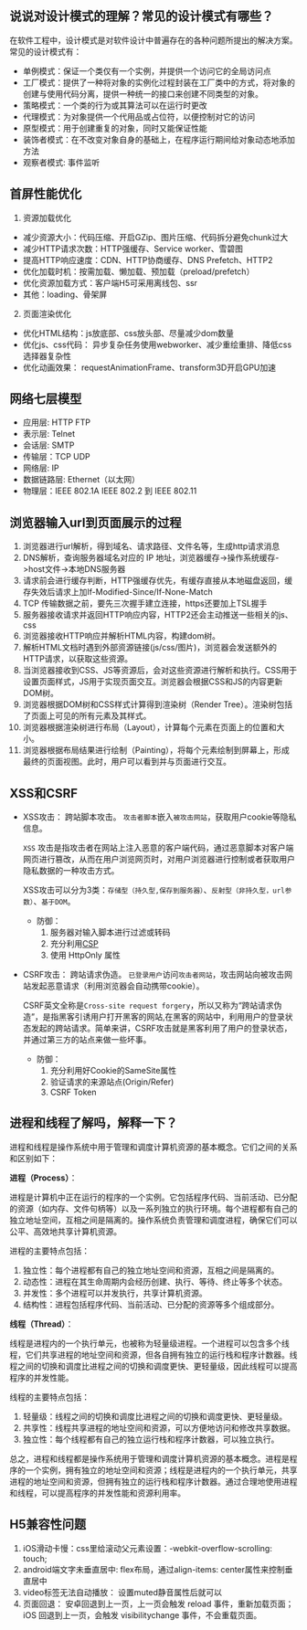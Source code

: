 
## 说说对设计模式的理解？常见的设计模式有哪些？
在软件工程中，设计模式是对软件设计中普遍存在的各种问题所提出的解决方案。
常见的设计模式有：
- 单例模式：保证一个类仅有一个实例，并提供一个访问它的全局访问点
- 工厂模式：提供了一种将对象的实例化过程封装在工厂类中的方式，将对象的创建与使用代码分离，提供一种统一的接口来创建不同类型的对象。
- 策略模式：一个类的行为或其算法可以在运行时更改
- 代理模式：为对象提供一个代用品或占位符，以便控制对它的访问
- 原型模式：用于创建重复的对象，同时又能保证性能
- 装饰者模式：在不改变对象自身的基础上，在程序运行期间给对象动态地添加方法
- 观察者模式: 事件监听

## 首屏性能优化
1. 资源加载优化
  - 减少资源大小：代码压缩、开启GZip、图片压缩、代码拆分避免chunk过大
  - 减少HTTP请求次数：HTTP强缓存、Service worker、雪碧图
  - 提高HTTP响应速度：CDN、HTTP协商缓存、DNS Prefetch、HTTP2
  - 优化加载时机：按需加载、懒加载、预加载（preload/prefetch）
  - 优化资源加载方式：客户端H5可采用离线包、ssr
  - 其他：loading、骨架屏
2. 页面渲染优化
  - 优化HTML结构：js放底部、css放头部、尽量减少dom数量
  - 优化js、css代码： 异步复杂任务使用webworker、减少重绘重排、降低css选择器复杂性
  - 优化动画效果： requestAnimationFrame、transform3D开启GPU加速

## 网络七层模型
- 应用层: HTTP FTP
- 表示层: Telnet
- 会话层: SMTP
- 传输层：TCP UDP
- 网络层: IP
- 数据链路层: Ethernet（以太网）
- 物理层：IEEE 802.1A IEEE 802.2 到 IEEE 802.11


## 浏览器输入url到页面展示的过程
1. 浏览器进行url解析，得到域名、请求路径、文件名等，生成http请求消息
2. DNS解析，查询服务器域名对应的 IP 地址，浏览器缓存->操作系统缓存->host文件->本地DNS服务器
3. 请求前会进行缓存判断，HTTP强缓存优先，有缓存直接从本地磁盘返回，缓存失效后请求上加If-Modified-Since/If-None-Match
4. TCP 传输数据之前，要先三次握手建立连接，https还要加上TSL握手
5. 服务器接收请求并返回HTTP响应内容，HTTP2还会主动推送一些相关的js、css
6. 浏览器接收HTTP响应并解析HTML内容，构建dom树。
7. 解析HTML文档时遇到外部资源链接(js/css/图片)，浏览器会发送额外的HTTP请求，以获取这些资源。
8. 当浏览器接收到CSS、JS等资源后，会对这些资源进行解析和执行。CSS用于设置页面样式，JS用于实现页面交互。浏览器会根据CSS和JS的内容更新DOM树。
9. 浏览器根据DOM树和CSS样式计算得到渲染树（Render Tree）。渲染树包括了页面上可见的所有元素及其样式。
10. 浏览器根据渲染树进行布局（Layout），计算每个元素在页面上的位置和大小。
11. 浏览器根据布局结果进行绘制（Painting），将每个元素绘制到屏幕上，形成最终的页面视图。此时，用户可以看到并与页面进行交互。

## XSS和CSRF
- XSS攻击： 跨站脚本攻击。
  `攻击者脚本`嵌入`被攻击网站`，获取用户cookie等隐私信息。

  `XSS` 攻击是指攻击者在网站上注入恶意的客户端代码，通过恶意脚本对客户端网页进行篡改，从而在用户浏览网页时，对用户浏览器进行控制或者获取用户隐私数据的一种攻击方式。

  XSS攻击可以分为3类：`存储型（持久型,保存到服务器）`、`反射型（非持久型，url参数）`、`基于DOM`。

  - 防御：
    1. 服务器对输入脚本进行过滤或转码
    2. 充分利用[CSP](https://developer.mozilla.org/zh-CN/docs/Web/HTTP/CSP)
    3. 使用 HttpOnly 属性

- CSRF攻击： 跨站请求伪造。
  `已登录用户`访问`攻击者网站`，攻击网站向被攻击网站发起恶意请求（利用浏览器会自动携带cookie）。

  CSRF英文全称是`Cross-site request forgery`，所以又称为“跨站请求伪造”，是指黑客引诱用户打开黑客的网站,在黑客的网站中，利用用户的登录状态发起的跨站请求。简单来讲，CSRF攻击就是黑客利用了用户的登录状态，并通过第三方的站点来做一些坏事。
  - 防御：
    1. 充分利用好Cookie的SameSite属性
    2. 验证请求的来源站点(Origin/Refer)
    3. CSRF Token

## 进程和线程了解吗，解释一下？
进程和线程是操作系统中用于管理和调度计算机资源的基本概念。它们之间的关系和区别如下：

**进程（Process）**：

进程是计算机中正在运行的程序的一个实例。它包括程序代码、当前活动、已分配的资源（如内存、文件句柄等）以及一系列独立的执行环境。每个进程都有自己的独立地址空间，互相之间是隔离的。操作系统负责管理和调度进程，确保它们可以公平、高效地共享计算机资源。

进程的主要特点包括：

1. 独立性：每个进程都有自己的独立地址空间和资源，互相之间是隔离的。
2. 动态性：进程在其生命周期内会经历创建、执行、等待、终止等多个状态。
3. 并发性：多个进程可以并发执行，共享计算机资源。
4. 结构性：进程包括程序代码、当前活动、已分配的资源等多个组成部分。

**线程（Thread）**：

线程是进程内的一个执行单元，也被称为轻量级进程。一个进程可以包含多个线程，它们共享进程的地址空间和资源，但各自拥有独立的运行栈和程序计数器。线程之间的切换和调度比进程之间的切换和调度更快、更轻量级，因此线程可以提高程序的并发性能。

线程的主要特点包括：

1. 轻量级：线程之间的切换和调度比进程之间的切换和调度更快、更轻量级。
2. 共享性：线程共享进程的地址空间和资源，可以方便地访问和修改共享数据。
3. 独立性：每个线程都有自己的独立运行栈和程序计数器，可以独立执行。

总之，进程和线程都是操作系统用于管理和调度计算机资源的基本概念。进程是程序的一个实例，拥有独立的地址空间和资源；线程是进程内的一个执行单元，共享进程的地址空间和资源，但拥有独立的运行栈和程序计数器。通过合理地使用进程和线程，可以提高程序的并发性能和资源利用率。


## H5兼容性问题
1. iOS滑动卡慢：css里给滚动父元素设置：-webkit-overflow-scrolling: touch;
2. android端文字未垂直居中: flex布局，通过align-items: center属性来控制垂直居中
3. video标签无法自动播放： 设置muted静音属性后就可以
4. 页面回退： 安卓回退到上一页，上一页会触发 reload 事件，重新加载页面；iOS 回退到上一页，会触发 visibilitychange 事件，不会重载页面。